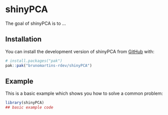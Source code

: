 # shinyPCA

<!-- badges: start -->
<!-- badges: end -->

The goal of shinyPCA is to ...

## Installation

You can install the development version of shinyPCA from [GitHub](https://github.com/) with:

``` r
# install.packages("pak")
pak::pak("brunomartins-rdev/shinyPCA")
```

## Example

This is a basic example which shows you how to solve a common problem:

``` r
library(shinyPCA)
## basic example code
```
